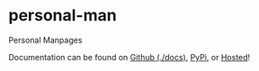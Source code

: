 # personal-man

Personal Manpages

Documentation can be found on [Github (./docs)](./docs), [PyPi](https://pypi.org/project/pman/), or [Hosted](https://pman.kyleking.me/)!
